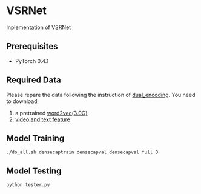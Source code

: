 # VSRNet
Inplementation of VSRNet


## Prerequisites

* PyTorch 0.4.1

## Required Data
Please repare the data following the instruction of [dual_encoding](https://github.com/danieljf24/dual_encoding).
You need to download
1. a pretrained [word2vec(3.0G)](http://lixirong.net/data/w2vv-tmm2018/word2vec.tar.gz)
2. [video and text feature](https://drive.google.com/file/d/1Ku06oIuAEqagyIRqo1nVYuHzJyxRvECI/view?usp=sharing)

## Model Training
```
./do_all.sh densecaptrain densecapval densecapval full 0
```

## Model Testing
```
python tester.py 
```

